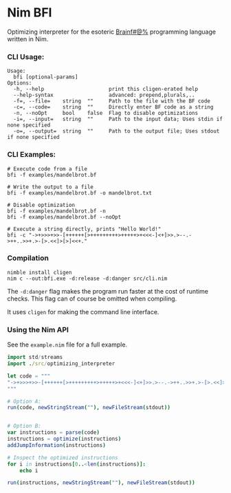 # Nim BFI

Optimizing interpreter for the esoteric [Brainf#@%](https://en.wikipedia.org/wiki/Brainfuck) programming language written in Nim.



### CLI Usage:

```
Usage:
  bfi [optional-params]
Options:
  -h, --help                     print this cligen-erated help
  --help-syntax                  advanced: prepend,plurals,..
  -f=, --file=    string  ""     Path to the file with the BF code
  -c=, --code=    string  ""     Directly enter BF code as a string
  -n, --noOpt     bool    false  Flag to disable optimizations
  -i=, --input=   string  ""     Path to the input data; Uses stdin if none specified
  -o=, --output=  string  ""     Path to the output file; Uses stdout if none specified
```



### CLI Examples:

```batch
# Execute code from a file
bfi -f examples/mandelbrot.bf

# Write the output to a file
bfi -f examples/mandelbrot.bf -o mandelbrot.txt

# Disable optimization
bfi -f examples/mandelbrot.bf -n
bfi -f examples/mandelbrot.bf --noOpt

# Execute a string directly, prints "Hello World!"
bfi -c "->+>>>+>>-[++++++[>+++++++++>+++++>+<<<-]<+]>>.>--.->++..>>+.>-[>.<<]>[>]<<+."
```



### Compilation

```batch
nimble install cligen
nim c --out:bfi.exe -d:release -d:danger src/cli.nim 
```

The `-d:danger` flag makes the program run faster at the cost of runtime checks. This flag can of course be omitted when compiling.

It uses `cligen` for making the command line interface.



### Using the Nim API

See the `example.nim` file for a full example.

```nim
import std/streams
import ./src/optimizing_interpreter

let code = """
"->+>>>+>>-[++++++[>+++++++++>+++++>+<<<-]<+]>>.>--.->++..>>+.>-[>.<<]>[>]<<+."
"""

# Option A:
run(code, newStringStream(""), newFileStream(stdout))


# Option B:
var instructions = parse(code)
instructions = optimize(instructions)
addJumpInformation(instructions)

# Inspect the optimized instructions
for i in instructions[0..<len(instructions)]:
    echo i

run(instructions, newStringStream(""), newFileStream(stdout))
```


